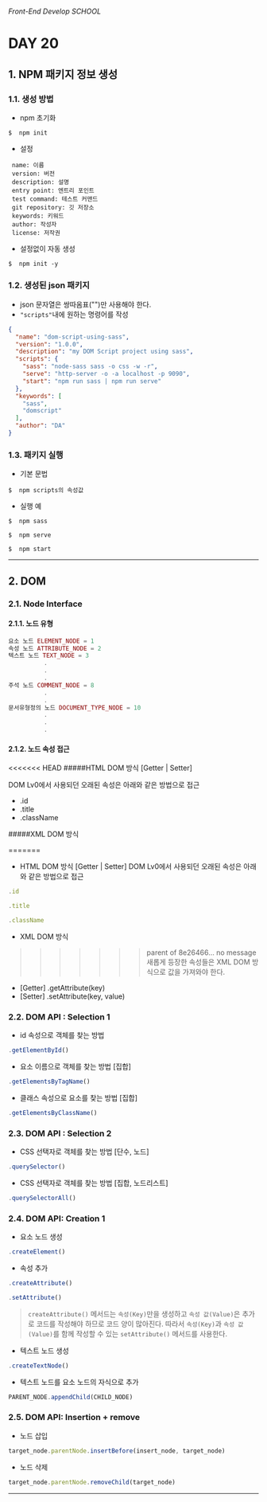 ###### Front-End Develop SCHOOL

# DAY 20
## 1. NPM 패키지 정보 생성
### 1.1. 생성 방법
- npm 초기화
```
$  npm init
```

- 설정
```
 name: 이름
 version: 버전
 description: 설명
 entry point: 엔트리 포인트
 test command: 테스트 커맨드
 git repository: 깃 저장소
 keywords: 키워드
 author: 작성자
 license: 저작권
```

- 설정없이 자동 생성
```
$  npm init -y
```

### 1.2. 생성된 json 패키지
- json 문자열은 쌍따옴표("")만 사용해야 한다.
- `"scripts"`내에 원하는 명령어를 작성
```json
{
  "name": "dom-script-using-sass",
  "version": "1.0.0",
  "description": "my DOM Script project using sass",
  "scripts": {
    "sass": "node-sass sass -o css -w -r",
    "serve": "http-server -o -a localhost -p 9090",
    "start": "npm run sass | npm run serve"
  },
  "keywords": [
    "sass",
    "domscript"
  ],
  "author": "DA"
}
```

### 1.3. 패키지 실행
- 기본 문법
```
$  npm scripts의 속성값
```
- 실행 예
```
$  npm sass
```
```
$  npm serve
```
```
$  npm start
```


---

## 2. DOM
### 2.1. Node Interface
#### 2.1.1. 노드 유형
```js
요소 노드 ELEMENT_NODE = 1
속성 노드 ATTRIBUTE_NODE = 2
텍스트 노드 TEXT_NODE = 3
          .
          .
          .
주석 노드 COMMENT_NODE = 8
          .
          .
문서유형정의 노드 DOCUMENT_TYPE_NODE = 10
          .
          .
          .

```
#### 2.1.2. 노드 속성 접근
<<<<<<< HEAD
#####HTML DOM 방식 [Getter | Setter]

DOM Lv0에서 사용되던 오래된 속성은 아래와 같은 방법으로 접근

- .id
- .title
- .className

#####XML DOM 방식

=======
- HTML DOM 방식 [Getter | Setter]
DOM Lv0에서 사용되던 오래된 속성은 아래와 같은 방법으로 접근

```js
.id
```
```js
.title
```
```js
.className
```
- XML DOM 방식
>>>>>>> parent of 8e26466... no message
새롭게 등장한 속성들은 XML DOM 방식으로 값을 가져와야 한다.

- [Getter] .getAttribute(key)
- [Setter] .setAttribute(key, value)


### 2.2. DOM API : Selection 1
- id 속성으로 객체를 찾는 방법
```js
.getElementById()
```
- 요소 이름으로 객체를 찾는 방법 [집합]
```js
.getElementsByTagName()
```
- 클래스 속성으로 요소를 찾는 방법 [집합]
```js
.getElementsByClassName()
```


### 2.3. DOM API : Selection 2
- CSS 선택자로 객체를 찾는 방법 [단수, 노드]
```js
.querySelector()
```
- CSS 선택자로 객체를 찾는 방법 [집합, 노드리스트]
```js
.querySelectorAll()
```

### 2.4. DOM API: Creation 1
- 요소 노드 생성
```js
.createElement()
```
- 속성 추가
```js
.createAttribute()
```
```js
.setAttribute()
```
> `createAttribute()` 메서드는 `속성(Key)`만을 생성하고 `속성 값(Value)`은 추가로 코드를 작성해야 하므로 코드 양이 많아진다.
따라서 `속성(Key)`과 `속성 값(Value)`를 함께 작성할 수 있는 `setAttribute()` 메서드를 사용한다.

- 텍스트 노드 생성
```js
.createTextNode()
```
- 텍스트 노드를 요소 노드의 자식으로 추가
```js
PARENT_NODE.appendChild(CHILD_NODE)
```

### 2.5. DOM API: Insertion + remove
- 노드 삽입
```js
target_node.parentNode.insertBefore(insert_node, target_node)
```
- 노드 삭제
```js
target_node.parentNode.removeChild(target_node)
```
----------
